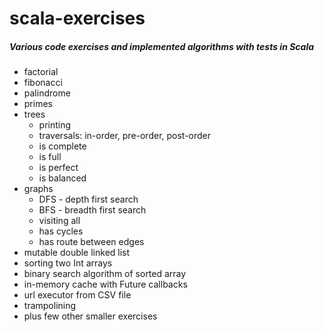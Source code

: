 scala-exercises
===============

##### Various code exercises and implemented algorithms with tests in Scala

* factorial
* fibonacci
* palindrome
* primes
* trees
    * printing
    * traversals: in-order, pre-order, post-order
    * is complete
    * is full
    * is perfect
    * is balanced
* graphs
    * DFS - depth first search
    * BFS - breadth first search
    * visiting all
    * has cycles
    * has route between edges
* mutable double linked list
* sorting two Int arrays
* binary search algorithm of sorted array
* in-memory cache with Future callbacks
* url executor from CSV file 
* trampolining
* plus few other smaller exercises

